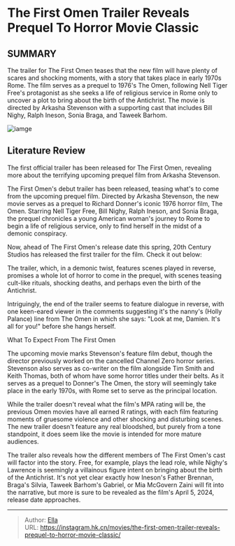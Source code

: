 # The First Omen Trailer Reveals Prequel To Horror Movie Classic


## SUMMARY 



  The trailer for The First Omen teases that the new film will have plenty of scares and shocking moments, with a story that takes place in early 1970s Rome.   The film serves as a prequel to 1976&#39;s The Omen, following Nell Tiger Free&#39;s protagonist as she seeks a life of religious service in Rome only to uncover a plot to bring about the birth of the Antichrist.   The movie is directed by Arkasha Stevenson with a supporting cast that includes Bill Nighy, Ralph Ineson, Sonia Braga, and Taweek Barhom.  

![iamge](https://static1.srcdn.com/wordpress/wp-content/uploads/2024/01/a-woman-in-distress-in-the-first-omen.jpg)

## Literature Review

The first official trailer has been released for The First Omen, revealing more about the terrifying upcoming prequel film from Arkasha Stevenson.




The First Omen&#39;s debut trailer has been released, teasing what&#39;s to come from the upcoming prequel film. Directed by Arkasha Stevenson, the new movie serves as a prequel to Richard Donner&#39;s iconic 1976 horror film, The Omen. Starring Nell Tiger Free, Bill Nighy, Ralph Ineson, and Sonia Braga, the prequel chronicles a young American woman&#39;s journey to Rome to begin a life of religious service, only to find herself in the midst of a demonic conspiracy.




Now, ahead of The First Omen&#39;s release date this spring, 20th Century Studios has released the first trailer for the film. Check it out below:


 

The trailer, which, in a demonic twist, features scenes played in reverse, promises a whole lot of horror to come in the prequel, with scenes teasing cult-like rituals, shocking deaths, and perhaps even the birth of the Antichrist.



Intriguingly, the end of the trailer seems to feature dialogue in reverse, with one keen-eared viewer in the comments suggesting it&#39;s the nanny&#39;s (Holly Palance) line from The Omen in which she says: &#34;Look at me, Damien. It&#39;s all for you!&#34; before she hangs herself.





 What To Expect From The First Omen 
          




The upcoming movie marks Stevenson&#39;s feature film debut, though the director previously worked on the cancelled Channel Zero horror series. Stevenson also serves as co-writer on the film alongside Tim Smith and Keith Thomas, both of whom have some horror titles under their belts. As it serves as a prequel to Donner&#39;s The Omen, the story will seemingly take place in the early 1970s, with Rome set to serve as the principal location.

While the trailer doesn&#39;t reveal what the film&#39;s MPA rating will be, the previous Omen movies have all earned R ratings, with each film featuring moments of gruesome violence and other shocking and disturbing scenes. The new trailer doesn&#39;t feature any real bloodshed, but purely from a tone standpoint, it does seem like the movie is intended for more mature audiences.

The trailer also reveals how the different members of The First Omen&#39;s cast will factor into the story. Free, for example, plays the lead role, while Nighy&#39;s Lawrence is seemingly a villainous figure intent on bringing about the birth of the Antichrist. It&#39;s not yet clear exactly how Ineson&#39;s Father Brennan, Braga&#39;s Silvia, Taweek Barhom&#39;s Gabriel, or Mia McGovern Zaini will fit into the narrative, but more is sure to be revealed as the film&#39;s April 5, 2024, release date approaches.






---

> Author: [Ella](https://instagram.hk.cn/)  
> URL: https://instagram.hk.cn/movies/the-first-omen-trailer-reveals-prequel-to-horror-movie-classic/  


